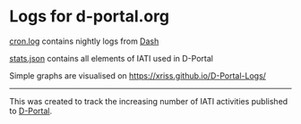 # Logs for d-portal.org

[cron.log](https://github.com/xriss/D-Portal-Logs/blob/master/cron.log) contains nightly logs from [Dash](http://d-portal.org/ctrack.html?#view=dash)

[stats.json](https://github.com/xriss/D-Portal-Logs/blob/master/stats.json) contains all elements of IATI used in D-Portal

Simple graphs are visualised on https://xriss.github.io/D-Portal-Logs/

--------

This was created to track the increasing number of IATI activities published to [D-Portal](https://github.com/devinit/D-Portal).
